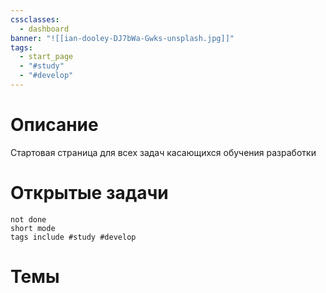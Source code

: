 ```yaml
---
cssclasses:
  - dashboard
banner: "![[ian-dooley-DJ7bWa-Gwks-unsplash.jpg]]"
tags:
  - start_page
  - "#study"
  - "#develop"
---
```

# Описание
Стартовая страница для всех задач касающихся обучения разработки

# Открытые задачи
```task
not done
short mode
tags include #study #develop
```

# Темы
